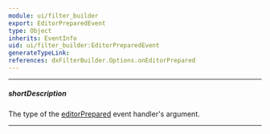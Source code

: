 ```yaml
---
module: ui/filter_builder
export: EditorPreparedEvent
type: Object
inherits: EventInfo
uid: ui/filter_builder:EditorPreparedEvent
generateTypeLink: 
references: dxFilterBuilder.Options.onEditorPrepared
---
```

---
##### shortDescription
The type of the [editorPrepared]({basewidgetpath}/Events/#editorPrepared) event handler's argument.

---
<!-- Description goes here -->